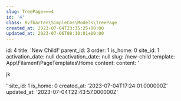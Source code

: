 ```yaml
---
slug: TreePage===4
id: '4'
class: Bvfbarten\SimpleCms\Models\TreePage
created_at: 2023-07-04T23:35:25+00:00
updated_at: 2023-07-06T08:10:01+00:00
---
```

id: 4
title: 'New Child!'
parent_id: 3
order: 1
is_home: 0
site_id: 1
activation_date: null
deactivation_date: null
slug: /new-child
template: App\Filament\PageTemplates\Home
content:
  content: '<p>jk</p>'
  site_id: 1
  is_home: 0
created_at: '2023-07-04T17:24:01.000000Z'
updated_at: '2023-07-04T22:43:57.000000Z'
